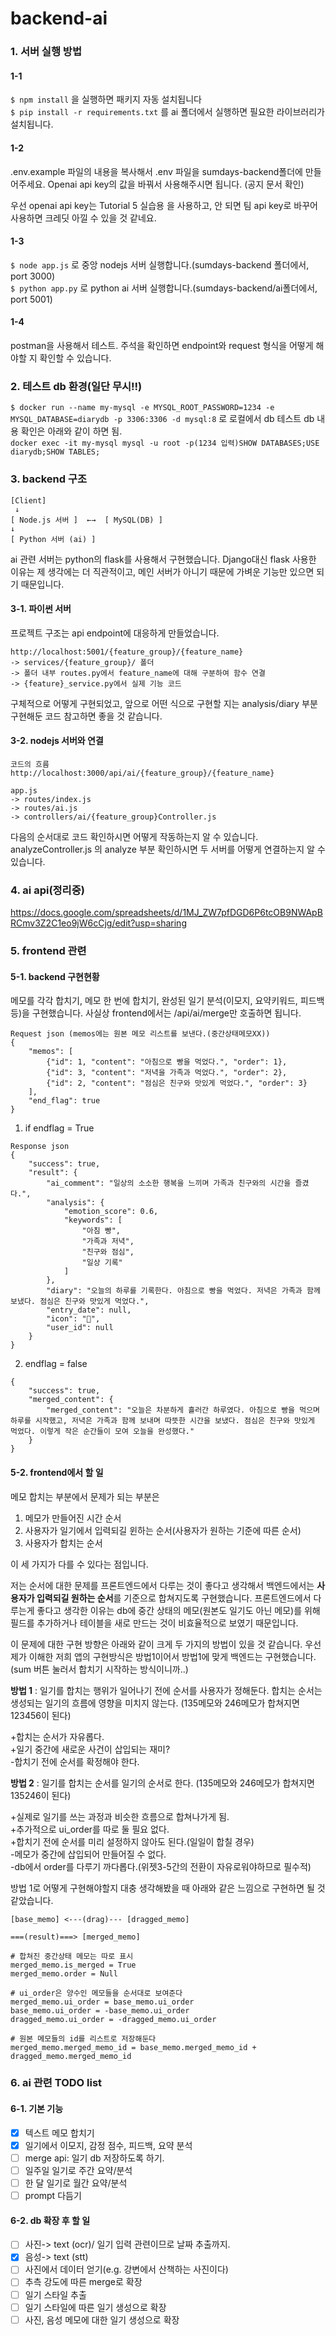 # backend-ai

### 1. 서버 실행 방법

#### 1-1
```$ npm install``` 을 실행하면 패키지 자동 설치됩니다   
```$ pip install -r requirements.txt``` 를 ai 폴더에서 실행하면 필요한 라이브러리가 설치됩니다.  

#### 1-2
.env.example 파일의 내용을 복사해서 .env 파일을 sumdays-backend폴더에 만들어주세요. Openai api key의 값을 바꿔서 사용해주시면 됩니다. (공지 문서 확인)
  
우선 openai api key는 Tutorial 5 실습용 을 사용하고, 안 되면 팀 api key로 바꾸어 사용하면 크레딧 아낄 수 있을 것 같네요.  

#### 1-3
```$ node app.js``` 로 중앙 nodejs 서버 실행합니다.(sumdays-backend 폴더에서, port 3000)  
```$ python app.py``` 로 python ai 서버 실행합니다.(sumdays-backend/ai폴더에서, port 5001)  

#### 1-4
postman을 사용해서 테스트. 주석을 확인하면 endpoint와 request 형식을 어떻게 해야할 지 확인할 수 있습니다.
  
### 2. 테스트 db 환경(**일단 무시!!**)
```$ docker run --name my-mysql -e MYSQL_ROOT_PASSWORD=1234 -e MYSQL_DATABASE=diarydb -p 3306:3306 -d mysql:8``` 로 로컬에서 db 테스트  db 내용 확인은 아래와 같이 하면 됨.  
```docker exec -it my-mysql mysql -u root -p(1234 입력)SHOW DATABASES;USE diarydb;SHOW TABLES;```  

### 3. backend 구조
```
[Client]  
 ↓
[ Node.js 서버 ]  ←→  [ MySQL(DB) ]     
↓
[ Python 서버 (ai) ] 
```  
ai 관련 서버는 python의 flask를 사용해서 구현했습니다. Django대신 flask 사용한 이유는 제 생각에는 더 직관적이고, 메인 서버가 아니기 때문에 가벼운 기능만 있으면 되기 때문입니다.

#### 3-1. 파이썬 서버
프로젝트 구조는 api endpoint에 대응하게 만들었습니다. 
```
http://localhost:5001/{feature_group}/{feature_name}  
-> services/{feature_group}/ 폴더  
-> 폴더 내부 routes.py에서 feature_name에 대해 구분하여 함수 연결  
-> {feature}_service.py에서 실제 기능 코드
```  
구체적으로 어떻게 구현되었고, 앞으로 어떤 식으로 구현할 지는 analysis/diary 부분 구현해둔 코드 참고하면 좋을 것 같습니다. 
  
#### 3-2. nodejs 서버와 연결
```
코드의 흐름
http://localhost:3000/api/ai/{feature_group}/{feature_name}  

app.js 
-> routes/index.js 
-> routes/ai.js 
-> controllers/ai/{feature_group}Controller.js  
```
다음의 순서대로 코드 확인하시면 어떻게 작동하는지 알 수 있습니다. analyzeController.js  의 analyze 부분 확인하시면 두 서버를 어떻게 연결하는지 알 수 있습니다.

### 4. ai api(정리중)
https://docs.google.com/spreadsheets/d/1MJ_ZW7pfDGD6P6tcOB9NWApBRCmv3Z2C1eo9jW6cCjg/edit?usp=sharing

### 5. frontend 관련
#### 5-1. backend 구현현황
메모를 각각 합치기, 메모 한 번에 합치기, 완성된 일기 분석(이모지, 요약키워드, 피드백 등)을 구현했습니다. 사실상 frontend에서는 /api/ai/merge만 호출하면 됩니다.
```
Request json (memos에는 원본 메모 리스트를 보낸다.(중간상태메모XX))
{
    "memos": [
        {"id": 1, "content": "아침으로 빵을 먹었다.", "order": 1},
        {"id": 3, "content": "저녁을 가족과 먹었다.", "order": 2},
        {"id": 2, "content": "점심은 친구와 맛있게 먹었다.", "order": 3}
    ],
    "end_flag": true
}
```
1. if endflag = True
```
Response json
{
    "success": true,
    "result": {
        "ai_comment": "일상의 소소한 행복을 느끼며 가족과 친구와의 시간을 즐겼다.",
        "analysis": {
            "emotion_score": 0.6,
            "keywords": [
                "아침 빵",
                "가족과 저녁",
                "친구와 점심",
                "일상 기록"
            ]
        },
        "diary": "오늘의 하루를 기록한다. 아침으로 빵을 먹었다. 저녁은 가족과 함께 보냈다. 점심은 친구와 맛있게 먹었다.",
        "entry_date": null,
        "icon": "📖",
        "user_id": null
    }
}
```
2. endflag = false
```
{
    "success": true,
    "merged_content": {
        "merged_content": "오늘은 차분하게 흘러간 하루였다. 아침으로 빵을 먹으며 하루를 시작했고, 저녁은 가족과 함께 보내며 따뜻한 시간을 보냈다. 점심은 친구와 맛있게 먹었다. 이렇게 작은 순간들이 모여 오늘을 완성했다."
    }
}
```
#### 5-2. frontend에서 할 일
메모 합치는 부분에서 문제가 되는 부분은 
1. 메모가 만들어진 시간 순서
2. 사용자가 일기에서 입력되길 윈하는 순서(사용자가 원하는 기준에 따른 순서)
3. 사용자가 합치는 순서

이 세 가지가 다를 수 있다는 점입니다.  

저는 순서에 대한 문제를 프론트엔드에서 다루는 것이 좋다고 생각해서 백엔드에서는 **사용자가 입력되길 원하는 순서**를 기준으로 합쳐지도록 구현했습니다. 프론트엔드에서 다루는게 좋다고 생각한 이유는 db에 중간 상태의 메모(원본도 일기도 아닌 메모)를 위해 필드를 추가하거나 테이블을 새로 만드는 것이 비효율적으로 보였기 때문입니다.  
  
이 문제에 대한 구현 방향은 아래와 같이 크게 두 가지의 방법이 있을 것 같습니다. 우선 제가 이해한 저희 앱의 구현방식은 방법1이어서 방법1에 맞게 백엔드는 구현했습니다.(sum 버튼 눌러서 합치기 시작하는 방식이니까..)

**방법 1** : 일기를 합치는 행위가 일어나기 전에 순서를 사용자가 정해둔다. 합치는 순서는 생성되는 일기의 흐름에 영향을 미치지 않는다. (135메모와 246메모가 합쳐지면 123456이 된다)  

+합치는 순서가 자유롭다.  
+일기 중간에 새로운 사건이 삽입되는 재미?  
-합치기 전에 순서를 확정해야 한다.  

**방법 2** : 일기를 합치는 순서를 일기의 순서로 한다. (135메모와 246메모가 합쳐지면 135246이 된다)  

+실제로 일기를 쓰는 과정과 비슷한 흐름으로 합쳐나가게 됨.  
+추가적으로 ui_order를 따로 둘 필요 없다.  
+합치기 전에 순서를 미리 설정하지 않아도 된다.(일일이 합칠 경우)  
-메모가 중간에 삽입되어 만들어질 수 없다.  
-db에서 order를 다루기 까다롭다.(위젯3-5간의 전환이 자유로워야하므로 필수적)
  
방법 1로 어떻게 구현해야할지 대충 생각해봤을 때 아래와 같은 느낌으로 구현하면 될 것 같았습니다.
```
[base_memo] <---(drag)--- [dragged_memo]

===(result)===> [merged_memo]
```
```
# 합쳐진 중간상태 메모는 따로 표시
merged_memo.is_merged = True
merged_memo.order = Null

# ui_order은 양수인 메모들을 순서대로 보여준다
merged_memo.ui_order = base_memo.ui_order 
base_memo.ui_order = -base_memo.ui_order
dragged_memo.ui_order = -dragged_memo.ui_order

# 원본 메모들의 id를 리스트로 저장해둔다
merged_memo.merged_memo_id = base_memo.merged_memo_id + dragged_memo.merged_memo_id
```


### 6. ai 관련 TODO list
#### 6-1. 기본 기능  
- [x] 텍스트 메모 합치기
- [x] 일기에서 이모지, 감정 점수, 피드백, 요약 분석
- [ ] merge api: 일기 db 저장하도록 하기.
- [ ] 일주일 일기로 주간 요약/분석
- [ ] 한 달 일기로 월간 요약/분석
- [ ] prompt 다듬기

#### 6-2. db 확장 후 할 일
- [ ] 사진-> text (ocr)/ 일기 입력 관련이므로 날짜 추출까지.
- [x] 음성-> text (stt)
- [ ] 사진에서 데이터 얻기(e.g. 강변에서 산책하는 사진이다)
- [ ] 추측 강도에 따른 merge로 확장
- [ ] 일기 스타일 추출
- [ ] 일기 스타일에 따른 일기 생성으로 확장
- [ ] 사진, 음성 메모에 대한 일기 생성으로 확장

